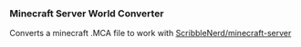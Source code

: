 ### Minecraft Server World Converter

Converts a minecraft .MCA file to work with [ScribbleNerd/minecraft-server](/ScribbleNerd/minecraft-server)